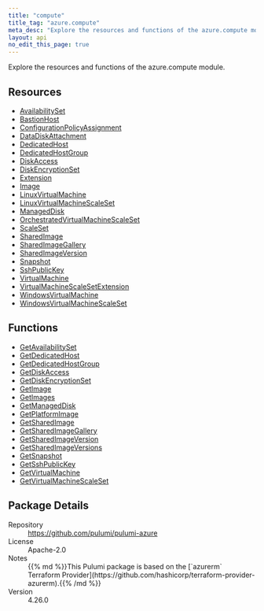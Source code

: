 ```yaml
---
title: "compute"
title_tag: "azure.compute"
meta_desc: "Explore the resources and functions of the azure.compute module."
layout: api
no_edit_this_page: true
---
```


<!-- WARNING: this file was generated by Pulumi Docs Generator. -->
<!-- Do not edit by hand unless you're certain you know what you are doing! -->

Explore the resources and functions of the azure.compute module.

<h2 id="resources">Resources</h2>
<ul class="api">
    <li><a href="availabilityset" title="AvailabilitySet"><span class="api-symbol api-symbol--resource"></span>AvailabilitySet</a></li>
    <li><a href="bastionhost" title="BastionHost"><span class="api-symbol api-symbol--resource"></span>BastionHost</a></li>
    <li><a href="configurationpolicyassignment" title="ConfigurationPolicyAssignment"><span class="api-symbol api-symbol--resource"></span>ConfigurationPolicyAssignment</a></li>
    <li><a href="datadiskattachment" title="DataDiskAttachment"><span class="api-symbol api-symbol--resource"></span>DataDiskAttachment</a></li>
    <li><a href="dedicatedhost" title="DedicatedHost"><span class="api-symbol api-symbol--resource"></span>DedicatedHost</a></li>
    <li><a href="dedicatedhostgroup" title="DedicatedHostGroup"><span class="api-symbol api-symbol--resource"></span>DedicatedHostGroup</a></li>
    <li><a href="diskaccess" title="DiskAccess"><span class="api-symbol api-symbol--resource"></span>DiskAccess</a></li>
    <li><a href="diskencryptionset" title="DiskEncryptionSet"><span class="api-symbol api-symbol--resource"></span>DiskEncryptionSet</a></li>
    <li><a href="extension" title="Extension"><span class="api-symbol api-symbol--resource"></span>Extension</a></li>
    <li><a href="image" title="Image"><span class="api-symbol api-symbol--resource"></span>Image</a></li>
    <li><a href="linuxvirtualmachine" title="LinuxVirtualMachine"><span class="api-symbol api-symbol--resource"></span>LinuxVirtualMachine</a></li>
    <li><a href="linuxvirtualmachinescaleset" title="LinuxVirtualMachineScaleSet"><span class="api-symbol api-symbol--resource"></span>LinuxVirtualMachineScaleSet</a></li>
    <li><a href="manageddisk" title="ManagedDisk"><span class="api-symbol api-symbol--resource"></span>ManagedDisk</a></li>
    <li><a href="orchestratedvirtualmachinescaleset" title="OrchestratedVirtualMachineScaleSet"><span class="api-symbol api-symbol--resource"></span>OrchestratedVirtualMachineScaleSet</a></li>
    <li><a href="scaleset" title="ScaleSet"><span class="api-symbol api-symbol--resource"></span>ScaleSet</a></li>
    <li><a href="sharedimage" title="SharedImage"><span class="api-symbol api-symbol--resource"></span>SharedImage</a></li>
    <li><a href="sharedimagegallery" title="SharedImageGallery"><span class="api-symbol api-symbol--resource"></span>SharedImageGallery</a></li>
    <li><a href="sharedimageversion" title="SharedImageVersion"><span class="api-symbol api-symbol--resource"></span>SharedImageVersion</a></li>
    <li><a href="snapshot" title="Snapshot"><span class="api-symbol api-symbol--resource"></span>Snapshot</a></li>
    <li><a href="sshpublickey" title="SshPublicKey"><span class="api-symbol api-symbol--resource"></span>SshPublicKey</a></li>
    <li><a href="virtualmachine" title="VirtualMachine"><span class="api-symbol api-symbol--resource"></span>VirtualMachine</a></li>
    <li><a href="virtualmachinescalesetextension" title="VirtualMachineScaleSetExtension"><span class="api-symbol api-symbol--resource"></span>VirtualMachineScaleSetExtension</a></li>
    <li><a href="windowsvirtualmachine" title="WindowsVirtualMachine"><span class="api-symbol api-symbol--resource"></span>WindowsVirtualMachine</a></li>
    <li><a href="windowsvirtualmachinescaleset" title="WindowsVirtualMachineScaleSet"><span class="api-symbol api-symbol--resource"></span>WindowsVirtualMachineScaleSet</a></li>
</ul>

<h2 id="functions">Functions</h2>
<ul class="api">
    <li><a href="getavailabilityset" title="GetAvailabilitySet"><span class="api-symbol api-symbol--function"></span>GetAvailabilitySet</a></li>
    <li><a href="getdedicatedhost" title="GetDedicatedHost"><span class="api-symbol api-symbol--function"></span>GetDedicatedHost</a></li>
    <li><a href="getdedicatedhostgroup" title="GetDedicatedHostGroup"><span class="api-symbol api-symbol--function"></span>GetDedicatedHostGroup</a></li>
    <li><a href="getdiskaccess" title="GetDiskAccess"><span class="api-symbol api-symbol--function"></span>GetDiskAccess</a></li>
    <li><a href="getdiskencryptionset" title="GetDiskEncryptionSet"><span class="api-symbol api-symbol--function"></span>GetDiskEncryptionSet</a></li>
    <li><a href="getimage" title="GetImage"><span class="api-symbol api-symbol--function"></span>GetImage</a></li>
    <li><a href="getimages" title="GetImages"><span class="api-symbol api-symbol--function"></span>GetImages</a></li>
    <li><a href="getmanageddisk" title="GetManagedDisk"><span class="api-symbol api-symbol--function"></span>GetManagedDisk</a></li>
    <li><a href="getplatformimage" title="GetPlatformImage"><span class="api-symbol api-symbol--function"></span>GetPlatformImage</a></li>
    <li><a href="getsharedimage" title="GetSharedImage"><span class="api-symbol api-symbol--function"></span>GetSharedImage</a></li>
    <li><a href="getsharedimagegallery" title="GetSharedImageGallery"><span class="api-symbol api-symbol--function"></span>GetSharedImageGallery</a></li>
    <li><a href="getsharedimageversion" title="GetSharedImageVersion"><span class="api-symbol api-symbol--function"></span>GetSharedImageVersion</a></li>
    <li><a href="getsharedimageversions" title="GetSharedImageVersions"><span class="api-symbol api-symbol--function"></span>GetSharedImageVersions</a></li>
    <li><a href="getsnapshot" title="GetSnapshot"><span class="api-symbol api-symbol--function"></span>GetSnapshot</a></li>
    <li><a href="getsshpublickey" title="GetSshPublicKey"><span class="api-symbol api-symbol--function"></span>GetSshPublicKey</a></li>
    <li><a href="getvirtualmachine" title="GetVirtualMachine"><span class="api-symbol api-symbol--function"></span>GetVirtualMachine</a></li>
    <li><a href="getvirtualmachinescaleset" title="GetVirtualMachineScaleSet"><span class="api-symbol api-symbol--function"></span>GetVirtualMachineScaleSet</a></li>
</ul>

<h2 id="package-details">Package Details</h2>
<dl class="package-details">
	<dt>Repository</dt>
	<dd><a href="https://github.com/pulumi/pulumi-azure">https://github.com/pulumi/pulumi-azure</a></dd>
	<dt>License</dt>
	<dd>Apache-2.0</dd>
	<dt>Notes</dt>
	<dd>{{% md %}}This Pulumi package is based on the [`azurerm` Terraform Provider](https://github.com/hashicorp/terraform-provider-azurerm).{{% /md %}}</dd>
	<dt>Version</dt>
	<dd>4.26.0</dd>
</dl>

